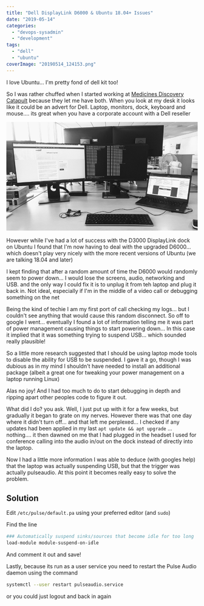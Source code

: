 ```yaml
---
title: "Dell DisplayLink D6000 & Ubuntu 18.04+ Issues"
date: "2019-05-14"
categories: 
  - "devops-sysadmin"
  - "development"
tags: 
  - "dell"
  - "ubuntu"
coverImage: "20190514_124153.png"
---
```


I love Ubuntu... I'm pretty fond of dell kit too!

So I was rather chuffed when I started working at [Medicines Discovery Catapult](https://md.catapult.org.uk) because they let me have both. When you look at my desk it looks like it could be an advert for Dell. Laptop, monitors, dock, keyboard and mouse.... its great when you have a corporate account with a Dell reseller

![](images/20190514_124153.png)

However while I've had a lot of success with the D3000 DisplayLink dock on Ubuntu I found that I'm now having to deal with the upgraded D6000... which doesn't play very nicely with the more recent versions of Ubuntu (we are talking 18.04 and later)

I kept finding that after a random amount of time the D6000 would randomly seem to power down... I would lose the screens, audio, networking and USB. and the only way I could fix it is to unplug it from teh laptop and plug it back in. Not ideal, especially if I'm in the middle of a video call or debugging something on the net

Being the kind of techie I am my first port of call checking my logs... but I couldn't see anything that would cause this random disconnect. So off to google I went... eventually I found a lot of information telling me it was part of power management causing things to start powering down... In this case it implied that it was something trying to suspend USB... which sounded really plausible!

So a little more research suggested that I should be using laptop mode tools to disable the ability for USB to be suspended. I gave it a go, though I was dubious as in my mind I shouldn't have needed to install an additional package (albeit a great one for tweaking your power management on a laptop running Linux)

Alas no joy! And I had too much to do to start debugging in depth and ripping apart other peoples code to figure it out.

What did I do? you ask. Well, I just put up with it for a few weeks, but gradually it began to grate on my nerves. However there was that one day where it didn't turn off... and that left me perplexed... I checked if any updates had been applied in my last `apt update && apt upgrade` ... nothing.... it then dawned on me that I had plugged in the headset I used for conference calling into the audio in/out on the dock instead of directly into the laptop.

Now I had a little more information I was able to deduce (with googles help) that the laptop was actually suspending USB, but that the trigger was actually pulseaudio. At this point it becomes really easy to solve the problem.

## Solution

Edit `/etc/pulse/default.pa` using your preferred editor (and `sudo`)

Find the line

```bash
### Automatically suspend sinks/sources that become idle for too long
load-module module-suspend-on-idle
```

And comment it out and save!

Lastly, because its run as a user service you need to restart the Pulse Audio daemon using the command

```bash
systemctl --user restart pulseaudio.service
```

or you could just logout and back in again
